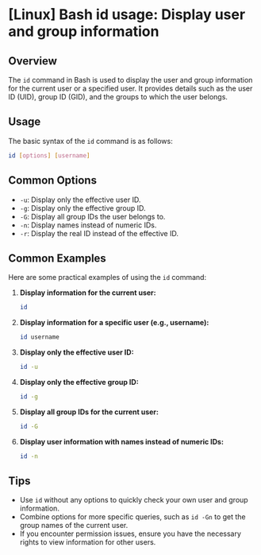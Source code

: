 # [Linux] Bash id usage: Display user and group information

## Overview
The `id` command in Bash is used to display the user and group information for the current user or a specified user. It provides details such as the user ID (UID), group ID (GID), and the groups to which the user belongs.

## Usage
The basic syntax of the `id` command is as follows:

```bash
id [options] [username]
```

## Common Options
- `-u`: Display only the effective user ID.
- `-g`: Display only the effective group ID.
- `-G`: Display all group IDs the user belongs to.
- `-n`: Display names instead of numeric IDs.
- `-r`: Display the real ID instead of the effective ID.

## Common Examples
Here are some practical examples of using the `id` command:

1. **Display information for the current user:**
   ```bash
   id
   ```

2. **Display information for a specific user (e.g., username):**
   ```bash
   id username
   ```

3. **Display only the effective user ID:**
   ```bash
   id -u
   ```

4. **Display only the effective group ID:**
   ```bash
   id -g
   ```

5. **Display all group IDs for the current user:**
   ```bash
   id -G
   ```

6. **Display user information with names instead of numeric IDs:**
   ```bash
   id -n
   ```

## Tips
- Use `id` without any options to quickly check your own user and group information.
- Combine options for more specific queries, such as `id -Gn` to get the group names of the current user.
- If you encounter permission issues, ensure you have the necessary rights to view information for other users.